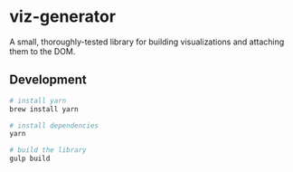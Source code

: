 # viz-generator
A small, thoroughly-tested library for building visualizations and attaching them to the DOM.

## Development
```bash
# install yarn
brew install yarn

# install dependencies
yarn

# build the library
gulp build
```
